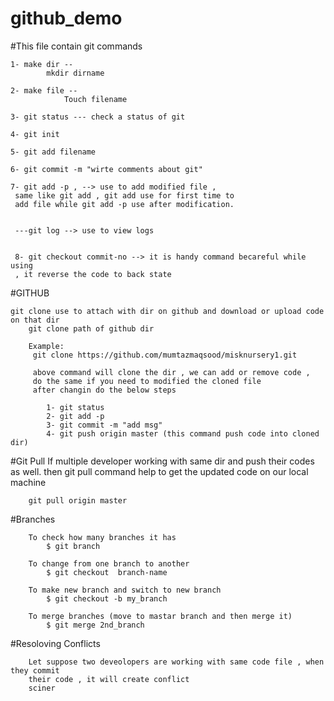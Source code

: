 # github_demo

#This file contain git commands 

    1- make dir --
            mkdir dirname
    
    2- make file --
                Touch filename 
     
    3- git status --- check a status of git 
     
    4- git init
    
    5- git add filename
    
    6- git commit -m "wirte comments about git"
    
    7- git add -p , --> use to add modified file ,
     same like git add , git add use for first time to 
     add file while git add -p use after modification.
     
     
     ---git log --> use to view logs 
     
     
     8- git checkout commit-no --> it is handy command becareful while using
     , it reverse the code to back state

#GITHUB 
    
    git clone use to attach with dir on github and download or upload code on that dir
        git clone path of github dir
        
        Example:
         git clone https://github.com/mumtazmaqsood/misknursery1.git
         
         above command will clone the dir , we can add or remove code , 
         do the same if you need to modified the cloned file
         after changin do the below steps
            
            1- git status
            2- git add -p
            3- git commit -m "add msg"
            4- git push origin master (this command push code into cloned dir)
    
#Git Pull
    If multiple developer working with same dir and push their codes as well. then
    git pull command help to get the updated code on our local machine
    
        git pull origin master 
     
#Branches

        To check how many branches it has 
            $ git branch
            
        To change from one branch to another 
            $ git checkout  branch-name 
         
        To make new branch and switch to new branch
            $ git checkout -b my_branch
        
        To merge branches (move to mastar branch and then merge it) 
            $ git merge 2nd_branch
         
#Resoloving Conflicts
        
        Let suppose two deveolopers are working with same code file , when they commit
        their code , it will create conflict
        sciner  
                 